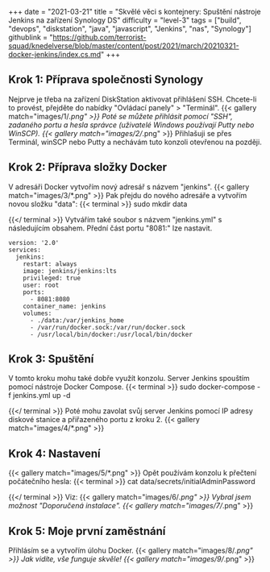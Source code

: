 +++
date = "2021-03-21"
title = "Skvělé věci s kontejnery: Spuštění nástroje Jenkins na zařízení Synology DS"
difficulty = "level-3"
tags = ["build", "devops", "diskstation", "java", "javascript", "Jenkins", "nas", "Synology"]
githublink = "https://github.com/terrorist-squad/knedelverse/blob/master/content/post/2021/march/20210321-docker-jenkins/index.cs.md"
+++

## Krok 1: Příprava společnosti Synology
Nejprve je třeba na zařízení DiskStation aktivovat přihlášení SSH. Chcete-li to provést, přejděte do nabídky "Ovládací panely" > "Terminál".
{{< gallery match="images/1/*.png" >}}
Poté se můžete přihlásit pomocí "SSH", zadaného portu a hesla správce (uživatelé Windows používají Putty nebo WinSCP).
{{< gallery match="images/2/*.png" >}}
Přihlašuji se přes Terminál, winSCP nebo Putty a nechávám tuto konzoli otevřenou na později.
## Krok 2: Příprava složky Docker
V adresáři Docker vytvořím nový adresář s názvem "jenkins".
{{< gallery match="images/3/*.png" >}}
Pak přejdu do nového adresáře a vytvořím novou složku "data":
{{< terminal >}}
sudo mkdir data

{{</ terminal >}}
Vytvářím také soubor s názvem "jenkins.yml" s následujícím obsahem. Přední část portu "8081:" lze nastavit.
```
version: '2.0'
services:
  jenkins:
    restart: always
    image: jenkins/jenkins:lts
    privileged: true
    user: root
    ports:
      - 8081:8080
    container_name: jenkins
    volumes:
      - ./data:/var/jenkins_home
      - /var/run/docker.sock:/var/run/docker.sock
      - /usr/local/bin/docker:/usr/local/bin/docker

```

## Krok 3: Spuštění
V tomto kroku mohu také dobře využít konzolu. Server Jenkins spouštím pomocí nástroje Docker Compose.
{{< terminal >}}
sudo docker-compose -f jenkins.yml up -d

{{</ terminal >}}
Poté mohu zavolat svůj server Jenkins pomocí IP adresy diskové stanice a přiřazeného portu z kroku 2.
{{< gallery match="images/4/*.png" >}}

## Krok 4: Nastavení

{{< gallery match="images/5/*.png" >}}
Opět používám konzolu k přečtení počátečního hesla:
{{< terminal >}}
cat data/secrets/initialAdminPassword

{{</ terminal >}}
Viz:
{{< gallery match="images/6/*.png" >}}
Vybral jsem možnost "Doporučená instalace".
{{< gallery match="images/7/*.png" >}}

## Krok 5: Moje první zaměstnání
Přihlásím se a vytvořím úlohu Docker.
{{< gallery match="images/8/*.png" >}}
Jak vidíte, vše funguje skvěle!
{{< gallery match="images/9/*.png" >}}
